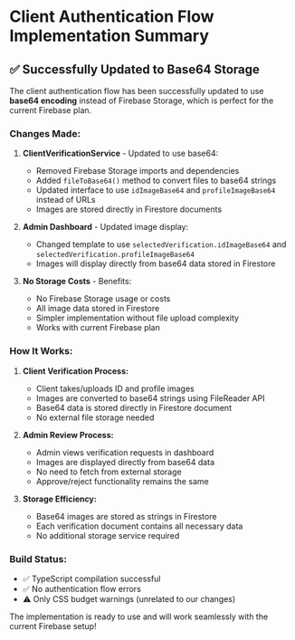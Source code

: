 # Client Authentication Flow Implementation Summary

## ✅ Successfully Updated to Base64 Storage

The client authentication flow has been successfully updated to use **base64 encoding** instead of Firebase Storage, which is perfect for the current Firebase plan.

### Changes Made:

1. **ClientVerificationService** - Updated to use base64:

   - Removed Firebase Storage imports and dependencies
   - Added `fileToBase64()` method to convert files to base64 strings
   - Updated interface to use `idImageBase64` and `profileImageBase64` instead of URLs
   - Images are stored directly in Firestore documents

2. **Admin Dashboard** - Updated image display:

   - Changed template to use `selectedVerification.idImageBase64` and `selectedVerification.profileImageBase64`
   - Images will display directly from base64 data stored in Firestore

3. **No Storage Costs** - Benefits:
   - No Firebase Storage usage or costs
   - All image data stored in Firestore
   - Simpler implementation without file upload complexity
   - Works with current Firebase plan

### How It Works:

1. **Client Verification Process:**

   - Client takes/uploads ID and profile images
   - Images are converted to base64 strings using FileReader API
   - Base64 data is stored directly in Firestore document
   - No external file storage needed

2. **Admin Review Process:**

   - Admin views verification requests in dashboard
   - Images are displayed directly from base64 data
   - No need to fetch from external storage
   - Approve/reject functionality remains the same

3. **Storage Efficiency:**
   - Base64 images are stored as strings in Firestore
   - Each verification document contains all necessary data
   - No additional storage service required

### Build Status:

- ✅ TypeScript compilation successful
- ✅ No authentication flow errors
- ⚠️ Only CSS budget warnings (unrelated to our changes)

The implementation is ready to use and will work seamlessly with the current Firebase setup!
